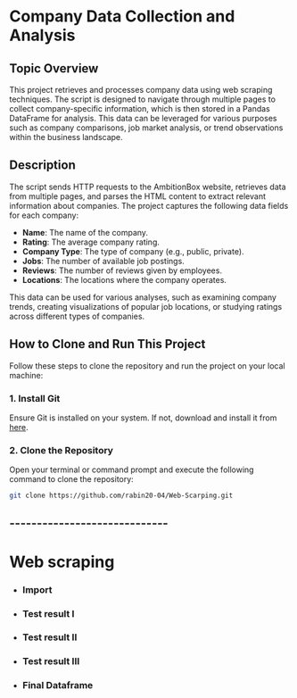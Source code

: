 
# Company Data Collection and Analysis

## Topic Overview
This project retrieves and processes company data using web scraping techniques. The script is designed to navigate through multiple pages to collect company-specific information, which is then stored in a Pandas DataFrame for analysis. This data can be leveraged for various purposes such as company comparisons, job market analysis, or trend observations within the business landscape.

## Description
The script sends HTTP requests to the AmbitionBox website, retrieves data from multiple pages, and parses the HTML content to extract relevant information about companies. The project captures the following data fields for each company:

- **Name**: The name of the company.
- **Rating**: The average company rating.
- **Company Type**: The type of company (e.g., public, private).
- **Jobs**: The number of available job postings.
- **Reviews**: The number of reviews given by employees.
- **Locations**: The locations where the company operates.

This data can be used for various analyses, such as examining company trends, creating visualizations of popular job locations, or studying ratings across different types of companies.

## How to Clone and Run This Project
Follow these steps to clone the repository and run the project on your local machine:

### 1. Install Git
Ensure Git is installed on your system. If not, download and install it from [here](https://git-scm.com/).

### 2. Clone the Repository
Open your terminal or command prompt and execute the following command to clone the repository:

```bash
git clone https://github.com/rabin20-04/Web-Scarping.git
```

## -----------------------------
# Web scraping 
- ### Import 
- ### Test result I 
- ### Test result II 
- ### Test result III
- ### Final Dataframe 
